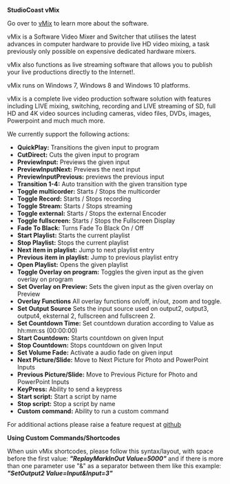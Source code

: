 **StudioCoast vMix**

Go over to [vMix](https://www.vmix.com/) to learn more about the software.

vMix is a Software Video Mixer and Switcher that utilises the latest advances in computer hardware to provide live HD video mixing, a task previously only possible on expensive dedicated hardware mixers.

vMix also functions as live streaming software that allows you to publish your live productions directly to the Internet!.

vMix runs on Windows 7, Windows 8 and Windows 10 platforms.

vMix is a complete live video production software solution with features including LIVE mixing, switching, recording and LIVE streaming of SD, full HD and 4K video sources including cameras, video files, DVDs, images, Powerpoint and much much more.

We currently support the following actions:
* **QuickPlay:** Transitions the given input to program
* **CutDirect:** Cuts the given input to program
* **PreviewInput:** Previews the given input
* **PreviewInputNext:** Previews the next input
* **PreviewInputPrevious:** previews the previous input
* **Transition 1-4:** Auto transition with the given transition type
* **Toggle multicorder:** Starts / Stops the multicorder
* **Toggle Record:** Starts / Stops recording
* **Toggle Stream:** Starts / Stops streaming
* **Toggle external:** Starts / Stops the external Encoder
* **Toggle fullscreen:** Starts / Stops the Fullscreen Display
* **Fade To Black:** Turns Fade To Black On / Off
* **Start Playlist:** Starts the current playlist
* **Stop Playlist:** Stops the current playlist
* **Next item in playlist:** Jump to next playlist entry
* **Previous item in playlist:** Jump to previous playlist entry
* **Open Playlist:** Opens the given playlist
* **Toggle Overlay on program:** Toggles the given input as the given overlay on program
* **Set Overlay on Preview:** Sets the given input as the given overlay on Preview
* **Overlay Functions** All overlay functions on/off, in/out, zoom and toggle.
* **Set Output Source** Sets the input source used on output2, output3, output4, eksternal 2, fullscreen and fullscreen 2.
* **Set Countdown Time:** Set countdown duration according to Value as hh:mm:ss (00:00:00)
* **Start Countdown:** Starts countdown on given Input
* **Stop Countdown:** Stops countdown on given Input
* **Set Volume Fade:** Activate a audio fade on given input
* **Next Picture/Slide:** Move to Next Picture for Photo and PowerPoint Inputs
* **Previous Picture/Slide:** Move to Previous Picture for Photo and PowerPoint Inputs
* **KeyPress:** Ability to send a keypress
* **Start script:** Start a script by name
* **Stop script:** Stop a script by name
* **Custom command:** Ability to run a custom command

For additional actions please raise a feature request at [github](https://github.com/bitfocus/companion)

**Using Custom Commands/Shortcodes**

When usin vMix shortcodes, please follow this syntax/layout, with space before the first value:
***"ReplayMarkInOut Value=5000"***
and if there is more than one parameter use "&" as a separator between them like this example:
***"SetOutput2 Value=Input&Input=3"***
